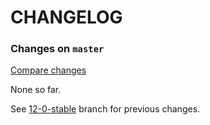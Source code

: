 # CHANGELOG

### Changes on `master`

[Compare changes](https://github.com/codevise/pageflow/compare/12-0-stable...master)

None so far.

See
[12-0-stable](https://github.com/codevise/pageflow/blob/12-0-stable/CHANGELOG.md)
branch for previous changes.
